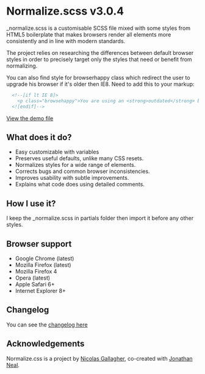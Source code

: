 # Normalize.scss v3.0.4

_normalize.scss is a customisable SCSS file mixed with some styles from HTML5
boilerplate that makes browsers render all elements more consistently and in
line with modern standards.

The project relies on researching the differences between default browser
styles in order to precisely target only the styles that need or benefit from
normalizing.

You can also find style for browserhappy class which redirect the user to
upgrade his browser if it's older then IE8. Need to add this to your markup:

```html
  <!--[if lt IE 8]>
    <p class="browsehappy">You are using an <strong>outdated</strong> browser. Please <a href="http://browsehappy.com/">upgrade your browser</a> to improve your experience.</p>
  <![endif]-->
```

[View the demo file](http://mariusmateoc.github.io/_normalize.scss/demo/index.html)


## What does it do?

* Easy customizable with variables
* Preserves useful defaults, unlike many CSS resets.
* Normalizes styles for a wide range of elements.
* Corrects bugs and common browser inconsistencies.
* Improves usability with subtle improvements.
* Explains what code does using detailed comments.


## How I use it?

I keep the _normalize.scss in partials folder then import it before any
other styles.

## Browser support

* Google Chrome (latest)
* Mozilla Firefox (latest)
* Mozilla Firefox 4
* Opera (latest)
* Apple Safari 6+
* Internet Explorer 8+


## Changelog

You can see the [changelog here](https://github.com/necolas/normalize.css/blob/3.0.1/CHANGELOG.md)


## Acknowledgements

Normalize.css is a project by [Nicolas Gallagher](https://github.com/necolas),
co-created with [Jonathan Neal](https://github.com/jonathantneal).
